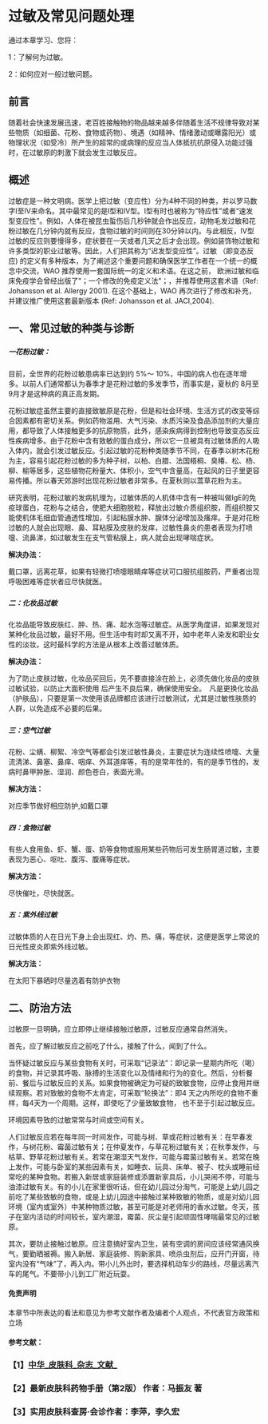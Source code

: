 # 过敏及常见问题处理





通过本章学习、您将：

1：了解何为过敏。

2：如何应对一般过敏问题。

## 

## 前言

随着社会快速发展迅速，老百姓接触物的物品越来越多伴随着生活不规律导致对某些物质（如细菌、花粉、食物或药物）、境遇（如精神、情绪激动或曝露阳光）或物理状况（如受冷）所产生的超常的或病理的反应当人体抵抗抗原侵入功能过强时，在过敏原的刺激下就会发生过敏反应。

### 

## 概述

过敏症是一种文明病。医学上把过敏（变应性）分为4种不同的种类，并以罗马数字I至IV来命名。其中最常见的是I型和IV型。I型有时也被称为“特应性”或者“速发型变应性”。例如，人体在被昆虫蜇伤后几秒钟就会作出反应，动物毛发过敏和花粉过敏在几分钟内就有反应，食物过敏的时间则在30分钟以内。与此相反，IV型过敏的反应则要慢得多，症状要在一天或者几天之后才会出现。例如装饰物过敏和许多类型的职业过敏等。因此，人们把其称为“迟发型变应性”。过敏 （即变态反应\) 的定义有多种版本，为了阐述这个重要问题和确保医学工作者在一个统一的概念中交流，WAO 推荐使用一套国际统一的定义和术语。在这之前， 欧洲过敏和临床免疫学会曾经出版了"；一个修改的免疫定义法"；，并推荐使用这套术语（Ref: Johansson et al. Allergy 2001\). 在这个基础上，WAO 再次进行了修改和补充，并建议推广使用这套最新版本 \(Ref: Johansson et al. JACI,2004\).

## 

## 一、常见过敏的种类与诊断

##### 

##### 一花粉过敏：

目前，全世界的花粉过敏患病率已达到约 5%～ 10%，中国的病人也在逐年增多。以前人们通常都认为春季才是花粉过敏的多发季节，而事实是，夏秋的 8月至 9月才是这种病的真正高发期。

花粉过敏症虽然主要的直接致敏原是花粉，但是和社会环境、生活方式的改变等综合因素都有密切关系。例如药物滥用、大气污染、水质污染及食品添加剂的大量应用，都导致了人体接触更多的抗原物质，此外，感染疾病得到控制也导致变态反应性疾病增多。由于花粉中含有致敏的蛋白成分，所以它一旦被具有过敏体质的人吸入体内，就会引发过敏反应。引起过敏的花粉种类随季节不同，在春季以树木花粉为主，容易引起花粉过敏的多为种子树，以柏、白腊、法国梧桐、臭椿、松、杨、柳、榆等居多，这些植物花粉量大、体积小，空气中含量高，在起风的日子里更容易传播。所以春天郊游时出现花粉过敏者非常多。在夏秋则以蒿草花粉为主。

研究表明，花粉过敏的发病机理为，过敏体质的人机体中含有一种被叫做IgE的免疫球蛋白，花粉与之结合，使肥大细胞脱粒，释放出过敏介质组织胺，而组织胺又能使机体毛细血管通透性增加，引起粘膜水肿、腺体分泌增加及瘙痒。于是对花粉过敏的人就会出现眼、鼻、耳粘膜及皮肤的发痒，过敏性鼻炎的患者表现为打喷嚏、流鼻涕，如过敏发生在支气管粘膜上，病人就会出现哮喘症状。

**解决办法**：

戴口罩，远离花草，如果有轻微打喷嚏眼睛痒等症状可口服抗组胺药，严重者出现呼吸困难等症状者应尽快就医。

##### 

##### 二：化妆品过敏

化妆品能导致皮肤红、肿、热、痛、起水泡等过敏症。从医学角度讲，如果发现对某种化妆品过敏，最好不用。但生活中有时却又离不开，如中老年人染发和职业女性的淡妆。这时最科学的方法是从根本上改善过敏体质。

**解决办法：**

为了防止皮肤过敏，化妆品买回后，先不要直接涂在脸上，必须先做化妆品的皮肤过敏试验，以防止大面积使用 后产生不良后果，确保使用安全。　凡是更换化妆品（护肤品），只要是第一次使用该品牌都应该进行过敏测试，尤其是过敏性肤质的人群，以免造成不必要的后果。

##### 

##### 三：空气过敏

花粉、尘螨、柳絮、冷空气等都会引发过敏性鼻炎，主要症状为连续性喷嚏、大量流清涕、鼻塞、鼻痒、咽痒、外耳道痒等，有的是常年性的，有的是季节性的，发病时鼻甲肿胀、湿润、颜色苍白，表面光滑。

**解决方法：**

对应季节做好相应防护,如戴口罩

##### 

##### 四：食物过敏

有些人食用鱼、虾、蟹、蛋、奶等食物或服用某些药物后可发生肠胃道过敏，主要表现为恶心、呕吐、腹泻、腹痛等症状。

**解决方法：**

尽快催吐，尽快就医。

##### 

##### **五：紫外线过敏**

过敏体质的人在日光下身上会出现红、灼、热、痛，等症状，这便是医学上常说的日光性皮炎即紫外线过敏。

**解决方法：**

在太阳下暴晒时尽量选着有防护衣物

#### 

## **二、防治方法**

过敏原一旦明确，应立即停止继续接触过敏原，过敏反应通常自然消失。

首先，应了解过敏反应之前吃了什么，接触了什么，闻到了什么。

当怀疑过敏反应与某些食物有关时，可采取“记录法”：即记录一星期内所吃（喝）的食物，并记录其呼吸、脉搏的生活变化以及情绪和行为的变化。然后，分析餐前、餐后与过敏反应的关系。如果食物被确定为可疑的致敏食物，应停止食用并继续观察。若对致敏的食物不太肯定，可采取“轮换法”：即4 天之内所吃的食物不重样，每4天为一个周期。这样，即使吃了少量致敏食物， 也不至于引起过敏反应。

环境因素导致的过敏常常与时间或空间有关。

人们过敏反应若在每年同一时间发作，可能与树、草或花粉过敏有关：在早春发作，与树花粉、霉菌过敏有关；在仲夏发作，与草花粉过敏有关；在秋季发作，与枯草、野草花粉过敏有关。若常在潮湿天气发作，可能与霉菌过敏有关。若常在晚上发作，可能与卧室的某些因素有关，如睡衣、玩具、床单、被子、枕头或睡前经常吃的某种食物。若搬入新居或家庭装修或添置新家具后，小儿哭闹不停，可能与油漆过敏有关。有的小儿在家里很听话，但在幼儿园过分淘气，可能是上幼儿园之前吃了某些致敏的食物，或是上幼儿园途中接触过某种致敏的物质，或是对幼儿园环境（室内或室外）中某种物质过敏，甚至可能是对老师用的香水过敏。冬天，孩子在室内活动的时间较长，室内潮湿，霉菌、灰尘是引起顽固性哮喘最常见的过敏原。

其次，要防止接触过敏原。应注意搞好室内卫生，装有空调的房间应该经常通风换气，要勤晒被褥。搬入新居、家庭装修、购新家具、喷杀虫剂后，应开门开窗，待室内没有“气味”了，再入内。带小儿外出时，要选择机动车少的路线，尽量远离汽车的尾气。不要带小儿到工厂附近玩耍。

#### 

#### 免责声明

本章节中所表达的看法和意见为参考文献作者及编者个人观点，不代表官方政策和立场

#### 

#### 

#### 参考文献：

### 【1】[中华_皮肤科_杂志_文献_](http://www.dxy.cn/bbs/topic/37301859?keywords=皮肤科文献)

### 【2】最新皮肤科药物手册（第2版） 作者：马振友 著

### 【3】实用皮肤科查房·会诊作者：李萍，李久宏



